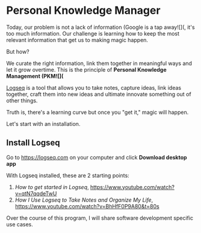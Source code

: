 # Personal Knowledge Manager

Today, our problem is not a lack of information (Google is a tap away![](, it's too much information. Our challenge is learning how to keep the most relevant information that get us to making magic happen.

But how?

We curate the right information, link them together in meaningful ways and let it grow overtime. This is the principle of **Personal Knowledge Management (PKM![](**

[Logseq](https://logseq.com) is a tool that allows you to take notes, capture ideas, link ideas together, craft them into new ideas and ultimate innovate something out of other things.

Truth is, there's a learning curve but once you "get it," magic will happen.

Let's start with an installation.

## Install Logseq
Go to https://logseq.com on your computer and click **Download desktop app**

With Logseq installed, these are 2 starting points:

1. _How to get started in Logseq_, https://www.youtube.com/watch?v=qtN7qqdeTwU
2. _How I Use Logseq to Take Notes and Organize My Life_, https://www.youtube.com/watch?v=BhHfF0P9A80&t=80s

Over the course of this program, I will share software development specific use cases.
